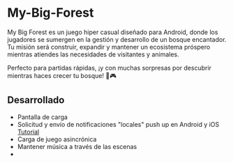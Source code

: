 # My-Big-Forest

My Big Forest es un juego hiper casual diseñado para Android, donde los jugadores se sumergen en la gestión y desarrollo de un bosque encantador. Tu misión será construir, expandir y mantener un ecosistema próspero mientras atiendes las necesidades de visitantes y animales.

Perfecto para partidas rápidas, ¡y con muchas sorpresas por descubrir mientras haces crecer tu bosque! 🌲🎮

## Desarrollado
- Pantalla de carga
- Solicitud y envío de notificaciones "locales" push up en Android y iOS [Tutorial](https://www.youtube.com/watch?v=ulCH0Cd4b_I)
- Carga de juego asincrónica
- Mantener música a través de las escenas
- 